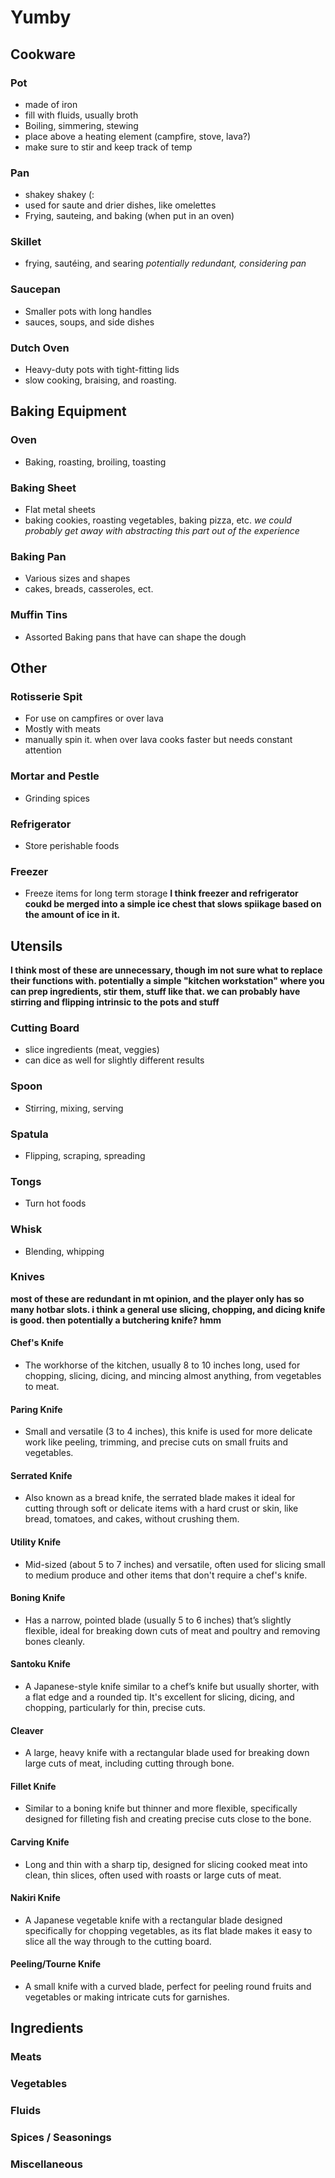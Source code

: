 # Yumby

## Cookware
### Pot
- made of iron
- fill with fluids, usually broth
- Boiling, simmering, stewing
- place above a heating element (campfire, stove, lava?)
- make sure to stir and keep track of temp

### Pan
- shakey shakey (:
- used for saute and drier dishes, like omelettes
- Frying, sauteing, and baking (when put in an oven)

### Skillet
- frying, sautéing, and searing
*potentially redundant, considering pan*
### Saucepan
- Smaller pots with long handles
- sauces, soups, and side dishes

### Dutch Oven
- Heavy-duty pots with tight-fitting lids
- slow cooking, braising, and roasting.

## Baking Equipment
### Oven
- Baking, roasting, broiling, toasting

### Baking Sheet
- Flat metal sheets
- baking cookies, roasting vegetables, baking pizza, etc.
*we could probably get away with abstracting this part out of the experience*
### Baking Pan
- Various sizes and shapes
- cakes, breads, casseroles, ect.

### Muffin Tins
- Assorted Baking pans that have can shape the dough

## Other
### Rotisserie Spit
- For use on campfires or over lava
- Mostly with meats
- manually spin it. when over lava cooks faster but needs constant attention

### Mortar and Pestle
- Grinding spices

### Refrigerator
- Store perishable foods

### Freezer
- Freeze items for long term storage
**I think freezer and refrigerator coukd be merged into a simple ice chest that slows spiikage based on the amount of ice in it.**
## Utensils

**I think most of these are unnecessary, though im not sure what to replace their functions with. potentially a simple "kitchen workstation" where you can prep ingredients, stir them, stuff like that. we can probably have stirring and flipping intrinsic to the pots and stuff**

### Cutting Board
- slice ingredients (meat, veggies)
- can dice as well for slightly different results

### Spoon
- Stirring, mixing, serving

### Spatula
- Flipping, scraping, spreading

### Tongs
- Turn hot foods

### Whisk
- Blending, whipping

### Knives

**most of these are redundant in mt opinion, and the player only has so many hotbar slots. i think a general use slicing, chopping, and dicing knife is good. then potentially a butchering knife? hmm**

#### Chef's Knife
- The workhorse of the kitchen, usually 8 to 10 inches long, used for chopping, slicing, dicing, and mincing almost anything, from vegetables to meat. 
#### Paring Knife
- Small and versatile (3 to 4 inches), this knife is used for more delicate work like peeling, trimming, and precise cuts on small fruits and vegetables.
#### Serrated Knife
- Also known as a bread knife, the serrated blade makes it ideal for cutting through soft or delicate items with a hard crust or skin, like bread, tomatoes, and cakes, without crushing them.
#### Utility Knife
- Mid-sized (about 5 to 7 inches) and versatile, often used for slicing small to medium produce and other items that don't require a chef's knife.
#### Boning Knife
- Has a narrow, pointed blade (usually 5 to 6 inches) that’s slightly flexible, ideal for breaking down cuts of meat and poultry and removing bones cleanly.
#### Santoku Knife
- A Japanese-style knife similar to a chef’s knife but usually shorter, with a flat edge and a rounded tip. It's excellent for slicing, dicing, and chopping, particularly for thin, precise cuts.
#### Cleaver
- A large, heavy knife with a rectangular blade used for breaking down large cuts of meat, including cutting through bone.
#### Fillet Knife
- Similar to a boning knife but thinner and more flexible, specifically designed for filleting fish and creating precise cuts close to the bone.
#### Carving Knife
- Long and thin with a sharp tip, designed for slicing cooked meat into clean, thin slices, often used with roasts or large cuts of meat.
#### Nakiri Knife
- A Japanese vegetable knife with a rectangular blade designed specifically for chopping vegetables, as its flat blade makes it easy to slice all the way through to the cutting board.
#### Peeling/Tourne Knife
- A small knife with a curved blade, perfect for peeling round fruits and vegetables or making intricate cuts for garnishes.

## Ingredients
### Meats

### Vegetables

### Fluids

### Spices / Seasonings

### Miscellaneous

